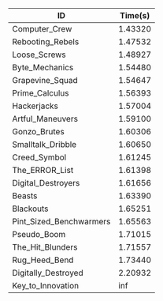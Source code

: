 |ID|Time(s)|
|-|-|
|Computer_Crew|1.43320|
|Rebooting_Rebels|1.47532|
|Loose_Screws|1.48927|
|Byte_Mechanics|1.54480|
|Grapevine_Squad|1.54647|
|Prime_Calculus|1.56393|
|Hackerjacks|1.57004|
|Artful_Maneuvers|1.59100|
|Gonzo_Brutes|1.60306|
|Smalltalk_Dribble|1.60650|
|Creed_Symbol|1.61245|
|The_ERROR_List|1.61398|
|Digital_Destroyers|1.61656|
|Beasts|1.63390|
|Blackouts|1.65251|
|Pint_Sized_Benchwarmers|1.65563|
|Pseudo_Boom|1.71015|
|The_Hit_Blunders|1.71557|
|Rug_Heed_Bend|1.73440|
|Digitally_Destroyed|2.20932|
|Key_to_Innovation|inf|

